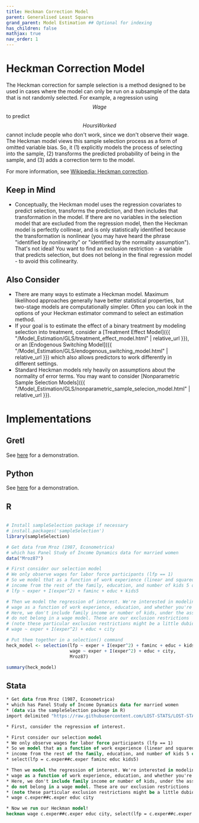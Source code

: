 ```yaml
---
title: Heckman Correction Model
parent: Generalised Least Squares
grand_parent: Model Estimation ## Optional for indexing
has_children: false
mathjax: true
nav_order: 1
---
```


# Heckman Correction Model

The Heckman correction for sample selection is a method designed to be used in cases where the model can only be run on a subsample of the data that is not randomly selected. For example, a regression using $$Wage$$ to predict $$Hours Worked$$ cannot include people who don't work, since we don't observe their wage. The Heckman model views this sample selection process as a form of omitted variable bias. So, it (1) explicitly models the process of selecting into the sample, (2) transforms the predicted probability of being in the sample, and (3) adds a correction term to the model.

For more information, see [Wikipedia: Heckman correction](https://en.wikipedia.org/wiki/Heckman_correction).

## Keep in Mind

- Conceptually, the Heckman model uses the regression covariates to predict selection, transforms the prediction, and then includes that transformation in the model. If there are no variables in the selection model that are excluded from the regression model, then the Heckman model is perfectly collinear, and is only statistically identified because the transformation is nonlinear (you may have heard the phrase "identified by nonlinearity" or "identified by the normality assumption"). That's not ideal! You want to find an exclusion restriction - a variable that predicts selection, but does not belong in the final regression model - to avoid this collinearity.

## Also Consider

- There are many ways to estimate a Heckman model. Maximum likelihood approaches generally have better statistical properties, but two-stage models are computationally simpler. Often you can look in the options of your Heckman estimator command to select an estimation method.
- If your goal is to estimate the effect of a binary treatment by modeling selection into treatment, consider a [Treatment Effect Model]({{ "/Model_Estimation/GLS/treatment_effect_model.html" | relative_url }}), or an [Endogenous Switching Model]({{ "/Model_Estimation/GLS/endogenous_switching_model.html" | relative_url }}) which also allows predictors to work differently in different settings.
- Standard Heckman models rely heavily on assumptions about the normality of error terms. You may want to consider [Nonparametric Sample Selection Models]({{ "/Model_Estimation/GLS/nonparametric_sample_selecion_model.html" | relative_url }}).

# Implementations

## Gretl

See [here](http://www.eco.uc3m.es/~ricmora/MICCUA/materials/S25T44_English_handout.pdf) for a demonstration.

## Python

See [here](https://rlhick.people.wm.edu/stories/econ_407_notes_heckman.html) for a demonstration.

## R

```r

# Install sampleSelection package if necessary
# install.packages('sampleSelection')
library(sampleSelection)

# Get data from Mroz (1987, Econometrica)
# which has Panel Study of Income Dynamics data for married women
data("Mroz87")

# First consider our selection model
# We only observe wages for labor force participants (lfp == 1)
# So we model that as a function of work experience (linear and squared), 
# income from the rest of the family, education, and number of kids 5 or younger.
# lfp ~ exper + I(exper^2) + faminc + educ + kids5

# Then we model the regression of interest. We're interested in modeling
# wage as a function of work experience, education, and whether you're in a city
# Here, we don't include family income or number of kids, under the assumption that they
# do not belong in a wage model. These are our exclusion restrictions
# (note these particular exclusion restrictions might be a little dubious! But hey, this paper's from 1987.)
# wage ~ exper + I(exper^2) + educ + city

# Put them together in a selection() command
heck_model <- selection(lfp ~ exper + I(exper^2) + faminc + educ + kids5,
                        wage ~ exper + I(exper^2) + educ + city,
                        Mroz87)

summary(heck_model)
```

## Stata

```stata
* Get data from Mroz (1987, Econometrica)
* which has Panel Study of Income Dynamics data for married women
* (data via the sampleSelection package in R)
import delimited "https://raw.githubusercontent.com/LOST-STATS/LOST-STATS.github.io/master/Estimation/Data/Heckman_Correction_Model/Mroz87.csv", clear

* First, consider the regression of interest. 

* First consider our selection model
* We only observe wages for labor force participants (lfp == 1)
* So we model that as a function of work experience (linear and squared), 
* income from the rest of the family, education, and number of kids 5 or younger.
* select(lfp = c.exper##c.exper faminc educ kids5)

* Then we model the regression of interest. We're interested in modeling
* wage as a function of work experience, education, and whether you're in a city
* Here, we don't include family income or number of kids, under the assumption that they
* do not belong in a wage model. These are our exclusion restrictions
* (note these particular exclusion restrictions might be a little dubious! But hey, 1987.)
* wage c.exper##c.exper educ city

* Now we run our Heckman model!
heckman wage c.exper##c.exper educ city, select(lfp = c.exper##c.exper faminc educ kids5)
```
